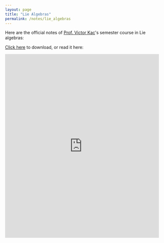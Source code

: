 ```yaml
---
layout: page
title: "Lie Algebras"
permalink: /notes/lie_algebras
---
```


Here are the official notes of [Prof. Victor Kac](https://en.wikipedia.org/wiki/Victor_Kac)'s semester course in Lie algebras:

<a href="https://raw.githubusercontent.com/Tristanchaang/tristanchaang.github.io/main/pages/notes/lie_algebras/KacLie.pdf" download>Click here</a> to download, or read it here:

<embed src="https://drive.google.com/viewerng/
viewer?embedded=true&url=http://tristanchaang.github.io/pages/notes/lie_algebras/KacLie.pdf" width="100%" height="600px" />
